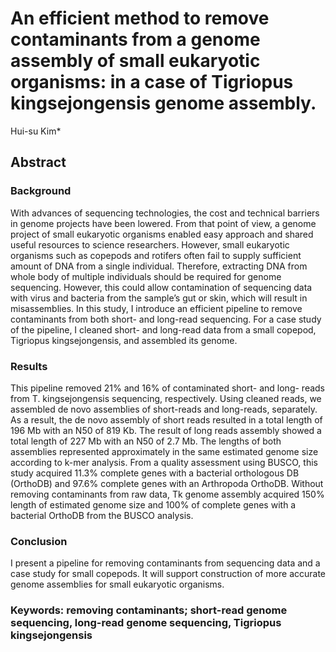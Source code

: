 # An efficient method to remove contaminants from a genome assembly of small eukaryotic organisms: in a case of Tigriopus kingsejongensis genome assembly. 
Hui-su Kim* 

## Abstract
### Background
With advances of sequencing technologies, the cost and technical barriers in genome projects have been lowered. From that point of view, a genome project of small eukaryotic organisms enabled easy approach and shared useful resources to science researchers. However, small eukaryotic organisms such as copepods and rotifers often fail to supply sufficient amount of DNA from a single individual. Therefore, extracting DNA from whole body of multiple individuals should be required for genome sequencing. However, this could allow contamination of sequencing data with virus and bacteria from the sample’s gut or skin, which will result in misassemblies. In this study, I introduce an efficient pipeline to remove contaminants from both short- and long-read sequencing. For a case study of the pipeline, I cleaned short- and long-read data from a small copepod, Tigriopus kingsejongensis, and assembled its genome.

### Results
This pipeline removed 21% and 16% of contaminated short- and long- reads from T. kingsejongensis sequencing, respectively. Using cleaned reads, we assembled de novo assemblies of short-reads and long-reads, separately. As a result, the de novo assembly of short reads resulted in a total length of 196 Mb with an N50 of 819 Kb. The result of long reads assembly showed a total length of 227 Mb with an N50 of 2.7 Mb. The lengths of both assemblies represented approximately in the same estimated genome size according to k-mer analysis. From a quality assessment using BUSCO, this study acquired 11.3% complete genes with a bacterial orthologous DB (OrthoDB) and 97.6% complete genes with an Arthropoda OrthoDB. Without removing contaminants from raw data, Tk genome assembly acquired 150% length of estimated genome size and 100% of complete genes with a bacterial OrthoDB from the BUSCO analysis.

### Conclusion
I present a pipeline for removing contaminants from sequencing data and a case study for small copepods. It will support construction of more accurate genome assemblies for small eukaryotic organisms. 

### Keywords: removing contaminants; short-read genome sequencing, long-read genome sequencing, Tigriopus kingsejongensis
 
